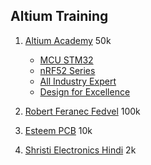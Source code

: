
## Altium Training 
1. [Altium Academy](https://www.youtube.com/@AltiumAcademy/playlists) 50k
    - [MCU STM32](https://www.youtube.com/watch?v=gFmm91c_mr8&list=PL3aaAq2OJU5HcbClqrOhqBDozF7HmxV-s&index=1&ab_channel=AltiumAcademy)
    - [nRF52 Series](https://www.youtube.com/watch?v=CD2JqgvNp3o&list=PL3aaAq2OJU5HrrEQ_IOryoejLS8uf_Fp-&ab_channel=AltiumAcademy)
    - [All Industry Expert](https://www.youtube.com/watch?v=yxyGJ7uuj4w&list=PL3aaAq2OJU5HdgOKGPq8qv804Urf21wgJ&ab_channel=AltiumAcademy)
    - [Design for Excellence](https://www.youtube.com/watch?v=gFmm91c_mr8&list=PL3aaAq2OJU5HcbClqrOhqBDozF7HmxV-s&index=1&ab_channel=AltiumAcademy)

2. [Robert Feranec Fedvel](https://www.youtube.com/@RobertFeranec/playlists) 100k
3. [Esteem PCB](https://www.youtube.com/@EsteemPCB/playlists) 10k
4. [Shristi Electronics Hindi](https://www.youtube.com/@shristi-electronics-design1111/videos) 2k
